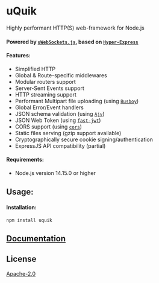 # uQuik
Highly performant HTTP(S) web-framework for Node.js
#### Powered by [`uWebSockets.js`](https://github.com/uNetworking/uWebSockets.js), based on [`Hyper-Express`](https://github.com/kartikk221/hyper-express)


#### Features:
- Simplified HTTP
- Global & Route-specific middlewares
- Modular routers support
- Server-Sent Events support
- HTTP streaming support
- Performant Multipart file uploading (using [`Busboy`](https://github.com/mscdex/busboy))
- Global Error/Event handlers
- JSON schema validation (using [`Ajv`](https://ajv.js.org/json-type-definition.html))
- JSON Web Token (using [`fast-jwt`](https://github.com/nearform/fast-jwt))
- CORS support (using [`cors`](https://github.com/expressjs/cors))
- Static files serving (gzip support available)
- Cryptographically secure cookie signing/authentication
- ExpressJS API compatibility (partial)

#### Requirements:
- Node.js version 14.15.0 or higher

## Usage:

#### Installation:
`npm install uquik`


## [Documentation](https://github.com/piliugin-anton/uQuik/tree/master/docs)


## License
[Apache-2.0](./LICENSE.md)